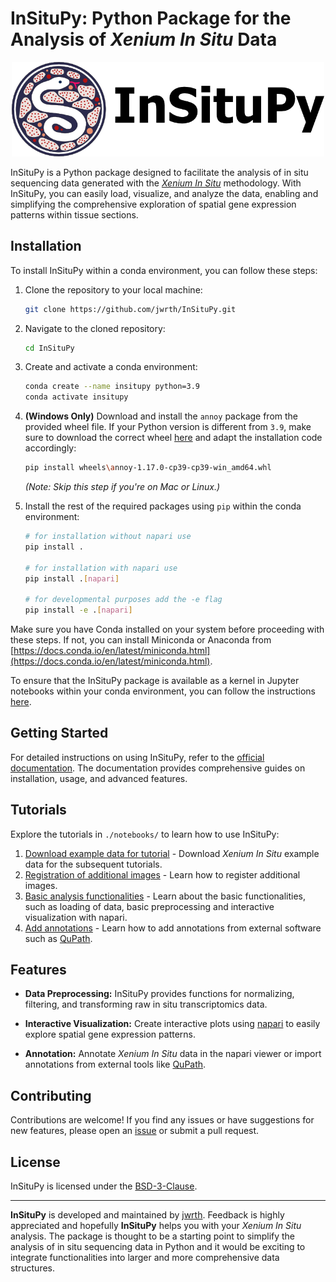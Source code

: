 # InSituPy: Python Package for the Analysis of _Xenium In Situ_ Data

<p align="center">
   <img src="logo/insitupy_logo.png" width="500">
</p>

InSituPy is a Python package designed to facilitate the analysis of in situ sequencing data generated with the [_Xenium In Situ_](https://www.10xgenomics.com/platforms/xenium) methodology. With InSituPy, you can easily load, visualize, and analyze the data, enabling and simplifying the comprehensive exploration of spatial gene expression patterns within tissue sections.

## Installation

To install InSituPy within a conda environment, you can follow these steps:

1. Clone the repository to your local machine:

   ```bash
   git clone https://github.com/jwrth/InSituPy.git
   ```

2. Navigate to the cloned repository:

   ```bash
   cd InSituPy
   ```

3. Create and activate a conda environment:

   ```bash
   conda create --name insitupy python=3.9
   conda activate insitupy
   ```

4. **(Windows Only)** Download and install the `annoy` package from the provided wheel file. If your Python version is different from `3.9`, make sure to download the correct wheel [here](https://www.lfd.uci.edu/~gohlke/pythonlibs/#annoy) and adapt the installation code accordingly:

   ```bash
   pip install wheels\annoy-1.17.0-cp39-cp39-win_amd64.whl
   ```

   *(Note: Skip this step if you're on Mac or Linux.)*

5. Install the rest of the required packages using `pip` within the conda environment:

   ```bash
   # for installation without napari use
   pip install .

   # for installation with napari use
   pip install .[napari]

   # for developmental purposes add the -e flag
   pip install -e .[napari]
   ```

Make sure you have Conda installed on your system before proceeding with these steps. If not, you can install Miniconda or Anaconda from [https://docs.conda.io/en/latest/miniconda.html](https://docs.conda.io/en/latest/miniconda.html).

To ensure that the InSituPy package is available as a kernel in Jupyter notebooks within your conda environment, you can follow the instructions [here](https://ipython.readthedocs.io/en/stable/install/kernel_install.html).

## Getting Started

For detailed instructions on using InSituPy, refer to the [official documentation](https://InSituPy.readthedocs.io). The documentation provides comprehensive guides on installation, usage, and advanced features.

## Tutorials

Explore the tutorials in `./notebooks/` to learn how to use InSituPy:

1. [Download example data for tutorial](notebooks/01_InSituPy_demo_download_data.ipynb) - Download _Xenium In Situ_ example data for the subsequent tutorials.
2. [Registration of additional images](notebooks/02_InSituPy_demo_register_images.ipynb) - Learn how to register additional images.
3. [Basic analysis functionalities](notebooks/03_InSituPy_demo_analyze.ipynb) - Learn about the basic functionalities, such as loading of data, basic preprocessing and interactive visualization with napari.
4. [Add annotations](notebooks/04_InSituPy_demo_annotations.ipynb) - Learn how to add annotations from external software such as [QuPath](https://qupath.github.io/).

## Features

- **Data Preprocessing:** InSituPy provides functions for normalizing, filtering, and transforming raw in situ transcriptomics data.

- **Interactive Visualization:** Create interactive plots using [napari](https://napari.org/stable/#) to easily explore spatial gene expression patterns.

- **Annotation:** Annotate _Xenium In Situ_ data in the napari viewer or import annotations from external tools like [QuPath](https://qupath.github.io/).

## Contributing

Contributions are welcome! If you find any issues or have suggestions for new features, please open an [issue](https://github.com/jwrth/InSituPy/issues) or submit a pull request.

## License

InSituPy is licensed under the [BSD-3-Clause](LICENSE).

---

**InSituPy** is developed and maintained by [jwrth](https://github.com/jwrth). Feedback is highly appreciated and hopefully **InSituPy** helps you with your _Xenium In Situ_ analysis. The package is thought to be a starting point to simplify the analysis of in situ sequencing data in Python and it would be exciting to integrate functionalities into larger and more comprehensive data structures.
